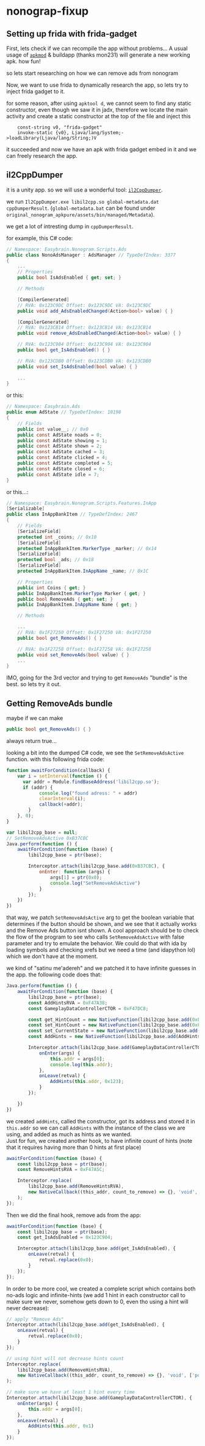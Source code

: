 # nonograp-fixup

## Setting up frida with frida-gadget

First, lets check if we can recompile the app without problems...
A usual usage of [`apkmod`](https://github.com/mon231/apkpatcher) & buildapp (thanks mon231) will generate a new working apk. how fun!

so lets start researching on how we can remove ads from nonogram

Now, we want to use frida to dynamically research the app, so lets try to inject frida gadget to it.

for some reason, after using `apktool d`, we cannot seem to find any static constructor, even though we saw it in jadx, therefore we locate the main activity and create a static constructor at the top of the file and inject this

```
    const-string v0, "frida-gadget"
    invoke-static {v0}, Ljava/lang/System;->loadLibrary(Ljava/lang/String;)V
```

it succeeded and now we have an apk with frida gadget embed in it and we can freely research the app.

## il2CppDumper

it is a unity app. so we will use a wonderful tool: [`il2CppDumper`](https://github.com/Perfare/Il2CppDumper).

we run `Il2CppDumper.exe libil2cpp.so global-metadata.dat cppDumperResult`. (`global-metadata.bat` can be found under `original_nonogram_apkpure/assets/bin/managed/Metadata`).

we get a lot of intresting dump in `cppDumperResult`.

for example, this C# code:

```C#
// Namespace: Easybrain.Nonogram.Scripts.Ads
public class NonoAdsManager : AdsManager // TypeDefIndex: 3377
{
    ...
	// Properties
	public bool IsAdsEnabled { get; set; }

	// Methods

	[CompilerGenerated]
	// RVA: 0x123C9DC Offset: 0x123C9DC VA: 0x123C9DC
	public void add_AdsEnabledChanged(Action<bool> value) { }

	[CompilerGenerated]
	// RVA: 0x123CB14 Offset: 0x123CB14 VA: 0x123CB14
	public void remove_AdsEnabledChanged(Action<bool> value) { }

	// RVA: 0x123C904 Offset: 0x123C904 VA: 0x123C904
	public bool get_IsAdsEnabled() { }

	// RVA: 0x123CDB0 Offset: 0x123CDB0 VA: 0x123CDB0
	public void set_IsAdsEnabled(bool value) { }
    
    ...
}
```

or this:
```C#
// Namespace: Easybrain.Ads
public enum AdState // TypeDefIndex: 10198
{
	// Fields
	public int value__; // 0x0
	public const AdState noads = 0;
	public const AdState showing = 1;
	public const AdState shown = 2;
	public const AdState cached = 3;
	public const AdState clicked = 4;
	public const AdState completed = 5;
	public const AdState closed = 6;
	public const AdState idle = 7;
}
```

or this...:

```C#
// Namespace: Easybrain.Nonogram.Scripts.Features.InApp
[Serializable]
public class InAppBankItem // TypeDefIndex: 2467
{
	// Fields
	[SerializeField]
	protected int _coins; // 0x10
	[SerializeField]
	protected InAppBankItem.MarkerType _marker; // 0x14
	[SerializeField]
	protected bool _ads; // 0x18
	[SerializeField]
	protected InAppBankItem.InAppName _name; // 0x1C

	// Properties
	public int Coins { get; }
	public InAppBankItem.MarkerType Marker { get; }
	public bool RemoveAds { get; set; }
	public InAppBankItem.InAppName Name { get; }

	// Methods

    ...
	// RVA: 0x1F27250 Offset: 0x1F27250 VA: 0x1F27250
	public bool get_RemoveAds() { }

	// RVA: 0x1F27258 Offset: 0x1F27258 VA: 0x1F27258
	public void set_RemoveAds(bool value) { }
    ...
}
```

IMO, going for the 3rd vector and trying to get `RemoveAds` "bundle" is the best. so lets try it out.

## Getting RemoveAds bundle

maybe if we can make
```C#
public bool get_RemoveAds() { }
```

always return true...

looking a bit into the dumped C# code, we see the `SetRemoveAdsActive` function. with this following frida code:

```js
function awaitForCondition(callback) {
    var i = setInterval(function () {
      var addr = Module.findBaseAddress('libil2cpp.so');
	  if (addr) {
			console.log("found adress: " + addr)
            clearInterval(i);
            callback(+addr);
        }
    }, 0);
}

var libil2cpp_base = null;
// SetRemoveAdsActive 0xB37CBC
Java.perform(function () {
    awaitForCondition(function (base) {
        libil2cpp_base = ptr(base);

		Interceptor.attach(libil2cpp_base.add(0xB37CBC), {
			onEnter: function (args) {
				args[1] = ptr(0x0);
				console.log("SetRemoveAdsActive")
			}
		});
	})
})
```

that way, we patch `SetRemoveAdsActive` arg to get the boolean variable that determines if the button should be shown,
and we see that it actually works and the Remove Ads button isnt shown. A cool approach should be to check the flow of the program to see who calls `SetRemoveAdsActive` with false parameter and try to emulate the behavior. We could do that with ida by loading symbols and checking xrefs but we need a time (and idapython lol) which we don't have at the moment.

we kind of "satinu me'adereh" and we patched it to have infinite guesses in the app. the following code does that:

```js
Java.perform(function () {
    awaitForCondition(function (base) {
        libil2cpp_base = ptr(base);
		const AddHintsRVA = 0xF47A38;
		const GameplayDataControllerCTOR = 0xF47DC8;

		const get_HintCount = new NativeFunction(libil2cpp_base.add(0xFA5694), 'int', ['pointer']);
		const set_HintCount = new NativeFunction(libil2cpp_base.add(0xFA5694), 'void', ['pointer', 'int']);
		const set_CurrentState = new NativeFunction(libil2cpp_base.add(0xFA568C), 'void', ['pointer', 'int']);
		const AddHints = new NativeFunction(libil2cpp_base.add(AddHintsRVA), 'void', ['pointer', 'int']);

		Interceptor.attach(libil2cpp_base.add(GameplayDataControllerCTOR), {
			onEnter(args) {
				this.addr = args[0];
				console.log(this.addr);
			},
			onLeave(retval) {
				AddHints(this.addr, 0x123);
			}
		});

	})
})
```

we created `addHints`, called the constructor, got its address and stored it in `this.addr` so we can call `AddHints` with the
instance of the class we are using, and added as much as hints as we wanted. <br />
Just for fun, we created another hook, to have infinite count of hints (note that it requires having more than 0 hints at first place)

```js
awaitForCondition(function (base) {
	const libil2cpp_base = ptr(base);
	const RemoveHintsRVA = 0xF47A5C;

	Interceptor.replace(
		libil2cpp_base.add(RemoveHintsRVA), 
		new NativeCallback((this_addr, count_to_remove) => {}, 'void', ['pointer', 'int'])
	);
});
```

Then we did the final hook, remove ads from the app:
```js
awaitForCondition(function (base) {
	const libil2cpp_base = ptr(base);
	const get_IsAdsEnabled = 0x123C904;

	Interceptor.attach(libil2cpp_base.add(get_IsAdsEnabled), {
		onLeave(retval) {
			retval.replace(0x0);
		}
	});
});
```

In order to be more cool, we created a complete script which contains both no-ads logic and infinite-hints (we add 1 hint in each constructor call to make sure we never, somehow gets down to 0, even tho using a hint will never decrease):

```js
// apply "Remove Ads"
Interceptor.attach(libil2cpp_base.add(get_IsAdsEnabled), {
	onLeave(retval) {
		retval.replace(0x0);
	}
});

// using hint will not decrease hints count
Interceptor.replace(
	libil2cpp_base.add(RemoveHintsRVA), 
	new NativeCallback((this_addr, count_to_remove) => {}, 'void', ['pointer', 'int'])
);

// make sure we have at least 1 hint every time
Interceptor.attach(libil2cpp_base.add(GameplayDataControllerCTOR), {
	onEnter(args) {
		this.addr = args[0];
	},
	onLeave(retval) {
		AddHints(this.addr, 0x1)
	}
});
```
